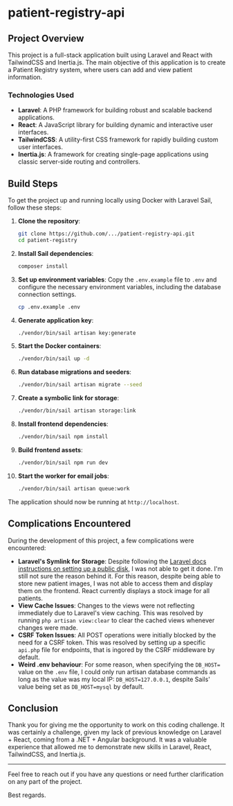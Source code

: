 # patient-registry-api

## Project Overview

This project is a full-stack application built using Laravel and React with TailwindCSS and Inertia.js. The main objective of this application is to create a Patient Registry system, where users can add and view patient information.

### Technologies Used

- **Laravel**: A PHP framework for building robust and scalable backend applications.
- **React**: A JavaScript library for building dynamic and interactive user interfaces.
- **TailwindCSS**: A utility-first CSS framework for rapidly building custom user interfaces.
- **Inertia.js**: A framework for creating single-page applications using classic server-side routing and controllers.

## Build Steps

To get the project up and running locally using Docker with Laravel Sail, follow these steps:

1. **Clone the repository**:
    ```bash
    git clone https://github.com/.../patient-registry-api.git
    cd patient-registry
    ```

2. **Install Sail dependencies**:
    ```bash
    composer install
    ```

3. **Set up environment variables**:
    Copy the `.env.example` file to `.env` and configure the necessary environment variables, including the database connection settings.
    ```bash
    cp .env.example .env
    ```

4. **Generate application key**:
    ```bash
    ./vendor/bin/sail artisan key:generate
    ```

5. **Start the Docker containers**:
    ```bash
    ./vendor/bin/sail up -d
    ```

6. **Run database migrations and seeders**:
    ```bash
    ./vendor/bin/sail artisan migrate --seed
    ```

7. **Create a symbolic link for storage**:
    ```bash
    ./vendor/bin/sail artisan storage:link
    ```

8. **Install frontend dependencies**:
    ```bash
    ./vendor/bin/sail npm install
    ```

9. **Build frontend assets**:
    ```bash
    ./vendor/bin/sail npm run dev
    ```

10. **Start the worker for email jobs**:
    ```bash
    ./vendor/bin/sail artisan queue:work
    ```

The application should now be running at `http://localhost`.

## Complications Encountered

During the development of this project, a few complications were encountered:

- **Laravel's Symlink for Storage**: Despite following the [Laravel docs instructions on setting up a public disk](https://laravel.com/docs/11.x/filesystem#the-public-disk), I was not able to get it done. I'm still not sure the reason behind it. For this reason, despite being able to store new patient images, I was not able to access them and display them on the frontend. React currently displays a stock image for all patients.
- **View Cache Issues**: Changes to the views were not reflecting immediately due to Laravel's view caching. This was resolved by running `php artisan view:clear` to clear the cached views whenever changes were made.
- **CSRF Token Issues**: All POST operations were initially blocked by the need for a CSRF token. This was resolved by setting up a specific `api.php` file for endpoints, that is ingored by the CSRF middleware by default.
- **Weird .env behaviour**: For some reason, when specifying the `DB_HOST=` value on the `.env` file, I could only run artisan database commands as long as the value was my local IP: `DB_HOST=127.0.0.1`, despite Sails' value being set as `DB_HOST=mysql` by default.

## Conclusion

Thank you for giving me the opportunity to work on this coding challenge. It was certainly a challenge, given my lack of previous knowledge on Laravel + React, coming from a .NET + Angular background. It was a valuable experience that allowed me to demonstrate new skills in Laravel, React, TailwindCSS, and Inertia.js.

---

Feel free to reach out if you have any questions or need further clarification on any part of the project.

Best regards.